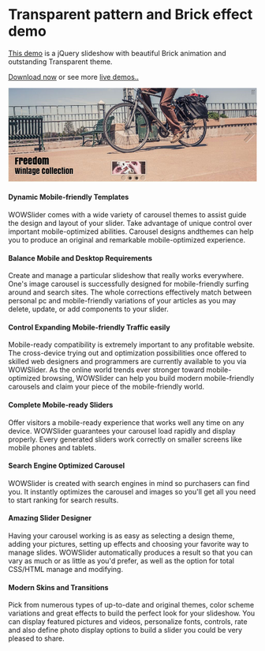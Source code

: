 # Transparent pattern and Brick effect demo

[This demo](http://wowslider.com/jquery-3d-slider-transparent-brick-demo.html) is a jQuery slideshow with beautiful Brick animation
and outstanding Transparent theme. 

[Download now](http://wowslider.com/) or see more [live demos..](http://wowslider.com/demo.html)

<a href="http://wowslider.com/jquery-3d-slider-transparent-brick-demo.html">
  <img src="https://raw.githubusercontent.com/jq0/jquery-3d-slider-transparent-brick/master/jquery-3d-slider-transparent-brick.jpg">
</a>

#### Dynamic Mobile-friendly Templates
WOWSlider comes with a wide variety of carousel themes to assist guide the design and layout of your slider. Take advantage of unique control over important mobile-optimized abilities. Carousel designs andthemes can help you to produce an original and remarkable mobile-optimized experience.

#### Balance Mobile and Desktop Requirements
Create and manage a particular slideshow that really works everywhere. One's image carousel is successfully designed for mobile-friendly surfing around and search sites. The whole corrections effectively match between personal pc and mobile-friendly variations of your articles as you may delete, update, or add components to your slider.

#### Control Expanding Mobile-friendly Traffic easily
Mobile-ready compatibility is extremely important to any profitable website. The cross-device trying out and optimization possibilities once offered to skilled web designers and programmers are currently available to you via WOWSlider. As the online world trends ever stronger toward mobile-optimized browsing, WOWSlider can help you build modern mobile-friendly carousels and claim your piece of the mobile-friendly world.

#### Complete Mobile-ready Sliders
Offer visitors a mobile-ready experience that works well any time on any device. WOWSlider guarantees your carousel load rapidly and display properly. Every generated sliders work correctly on smaller screens like mobile phones and tablets.

#### Search Engine Optimized Carousel
WOWSlider is created with search engines in mind so purchasers can find you. It instantly optimizes the carousel and images so you'll get all you need to start ranking for search results.

#### Amazing Slider Designer
Having your carousel working is as easy as selecting a design theme, adding your pictures, setting up effects and choosing your favorite way to manage slides. WOWSlider automatically produces a result so that you can vary as much or as little as you'd prefer, as well as the option for total CSS/HTML manage and modifying.

#### Modern Skins and Transitions
Pick from numerous types of up-to-date and original themes, color scheme variations and great effects to build the perfect look for your slideshow. You can display featured pictures and videos, personalize fonts, controls, rate and also define photo display options to build a slider you could be very pleased to share.